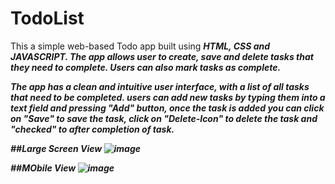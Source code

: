 # TodoList

This a simple web-based Todo app built using <i><b>HTML, CSS and JAVASCRIPT<b><i>. The app allows user to create, save and delete tasks that they need to complete.
Users can also mark tasks as complete.

The app has a clean and intuitive user interface, with a list of all tasks that need to be completed. users can add new tasks by typing them into a text field and pressing "Add" button, once the task is added you can click on "Save" to save the task, click on "Delete-Icon" to delete the task and "checked" to after completion of task.

##Large Screen View 
![image](https://asset.cloudinary.com/chakrateja/3df43db4d5c9fcf6489b3ac0a9bdf87c)

##MObile View
![image](https://asset.cloudinary.com/chakrateja/8e6202c30d5bce03a570f47c8fcdb243)
